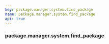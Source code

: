 ```yaml
---
key: package.manager.system.find_package
name: package.manager.system.find_package
api: true
---
```


### package.manager.system.find_package
